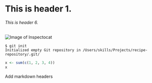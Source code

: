# This is header 1.
###### This is header 6.


![Image of Inspectocat](https://octodex.github.com/images/inspectocat.jpg)

```
$ git init
Initialized empty Git repository in /Users/skills/Projects/recipe-repository/.git/
```

```r
x <- sum(c(1, 2, 3, 4))
x
```



Add markdown headers
